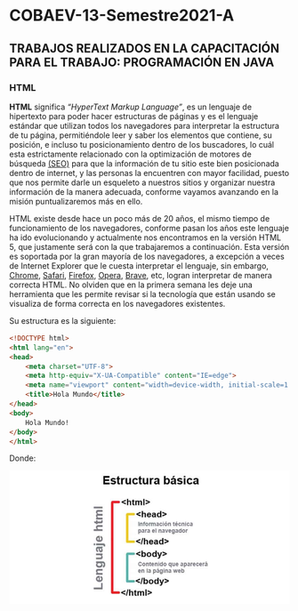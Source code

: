 # COBAEV-13-Semestre2021-A

## TRABAJOS REALIZADOS EN LA CAPACITACIÓN PARA EL TRABAJO: PROGRAMACIÓN EN JAVA

### HTML

**HTML** significa *“HyperText Markup Language”*, es un lenguaje de hipertexto para poder hacer estructuras de páginas y es el lenguaje estándar que utilizan todos los navegadores para interpretar la estructura de tu página, permitiéndole leer y saber los elementos que contiene, su posición, e incluso tu posicionamiento dentro de los buscadores, lo cuál esta estrictamente relacionado con la optimización de motores de búsqueda [(SEO)](https://www.cyberclick.es/inbound-marketing/seo "(SEO)") para que la información de tu sitio este bien posicionada dentro de internet, y las personas la encuentren con mayor facilidad, puesto que nos permite darle un esqueleto a nuestros sitios y organizar nuestra información de la manera adecuada, conforme vayamos avanzando en la misión puntualizaremos más en ello.

HTML existe desde hace un poco más de 20 años, el mismo tiempo de funcionamiento de los navegadores, conforme pasan los años este lenguaje ha ido evolucionando y actualmente nos encontramos en la versión HTML 5, que justamente será con la que trabajaremos a continuación. Esta versión es soportada por la gran mayoría de los navegadores, a excepción a veces de Internet Explorer que le cuesta interpretar el lenguaje, sin embargo, [Chrome](https://www.google.com/intl/es-419/chrome/ "Chrome"), [Safari](https://www.apple.com/mx/safari/ "Safari"), [Firefox](https://www.mozilla.org/es-MX/firefox/new/ "Firefox"), [Opera](https://www.opera.com/es "Opera"), [Brave](https://brave.com/es/ "Brave"), etc, logran interpretar de manera correcta HTML. No olviden que en la primera semana les deje una herramienta que les permite revisar si la tecnología que están usando se visualiza de forma correcta en los navegadores existentes.



Su estructura es la siguiente:
```html
<!DOCTYPE html>
<html lang="en">
<head>
    <meta charset="UTF-8">
    <meta http-equiv="X-UA-Compatible" content="IE=edge">
    <meta name="viewport" content="width=device-width, initial-scale=1.0">
    <title>Hola Mundo</title>
</head>
<body>
    Hola Mundo!
</body>
</html>

```
 Donde:

![Estructura](https://github.com/Hector17Felix/COBAEV-13-Semestre2021-A/blob/main/Imagenes/estructura-basica-de-una-pagina-web-en-html.jpg)
